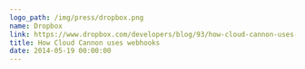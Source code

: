 ```yaml
---
logo_path: /img/press/dropbox.png
name: Dropbox
link: https://www.dropbox.com/developers/blog/93/how-cloud-cannon-uses-webhooks
title: How Cloud Cannon uses webhooks
date: 2014-05-19 00:00:00
---
```

